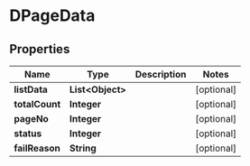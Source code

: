 

# DPageData


## Properties

Name | Type | Description | Notes
------------ | ------------- | ------------- | -------------
**listData** | **List&lt;Object&gt;** |  |  [optional]
**totalCount** | **Integer** |  |  [optional]
**pageNo** | **Integer** |  |  [optional]
**status** | **Integer** |  |  [optional]
**failReason** | **String** |  |  [optional]



